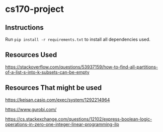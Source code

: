 # cs170-project

## Instructions

Run `pip install -r requirements.txt` to install all dependencies used.

## Resources Used
https://stackoverflow.com/questions/53937159/how-to-find-all-partitions-of-a-list-s-into-k-subsets-can-be-empty

## Resources That might be used
https://keisan.casio.com/exec/system/1292214964

https://www.gurobi.com/

https://cs.stackexchange.com/questions/12102/express-boolean-logic-operations-in-zero-one-integer-linear-programming-ilp

